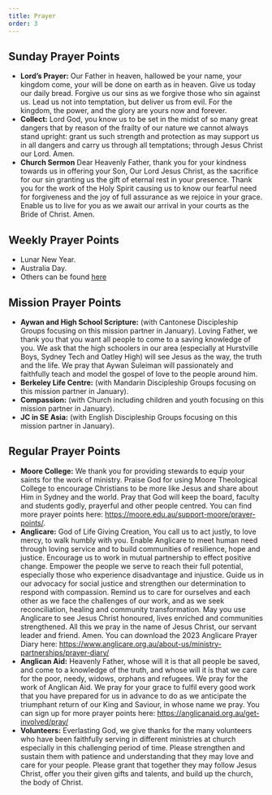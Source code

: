 ```yaml
---
title: Prayer
order: 3
---
```


## Sunday Prayer Points

- **Lord’s Prayer:** Our Father in heaven, hallowed be your name, your kingdom come, your will be done on earth as in heaven. Give us today our daily bread. Forgive us our sins as we forgive those who sin against us. Lead us not into temptation, but deliver us from evil. For the kingdom, the power, and the glory are yours now and forever.
- **Collect:** Lord God, you know us to be set in the midst of so many great dangers that by reason of the frailty of our nature we cannot always stand upright: grant us such strength and protection as may support us in all dangers and carry us through all temptations; through Jesus Christ our Lord. Amen.
- **Church Sermon** Dear Heavenly Father, thank you for your kindness towards us in offering your Son, Our Lord Jesus Christ, as the sacrifice for our sin granting us the gift of eternal rest in your presence. Thank you for the work of the Holy Spirit causing us to know our fearful need for forgiveness and the joy of full assurance as we rejoice in your grace. Enable us to live for you as we await our arrival in your courts as the Bride of Christ. Amen. 

## Weekly Prayer Points

- Lunar New Year. 
- Australia Day. 
- Others can be found [here](https://stgeorgeshurstville.org.au/prayer)

## Mission Prayer Points

- **Aywan and High School Scripture:** (with Cantonese Discipleship Groups focusing on this mission partner in January). Loving Father, we thank you that you want all people to come to a saving knowledge of you. We ask that the high schoolers in our area (especially at Hurstville Boys, Sydney Tech and Oatley High) will see Jesus as the way, the truth and the life. We pray that Aywan Suleiman will passionately and faithfully teach and model the gospel of love to the people around him.  
- **Berkeley Life Centre:** (with Mandarin Discipleship Groups focusing on this mission partner in January).
- **Compassion:** (with Church including children and youth focusing on this mission partner in January).  
- **JC in SE Asia:** (with English Discipleship Groups focusing on this mission partner in January).  


## Regular Prayer Points

- **Moore College:** We thank you for providing stewards to equip your saints for the work of ministry. Praise God for using Moore Theological College to encourage Christians to be more like Jesus and share about Him in Sydney and the world. Pray that God will keep the board, faculty and students godly, prayerful and other people centred. You can find more prayer points here: https://moore.edu.au/support-moore/prayer-points/. 
- **Anglicare:** God of Life Giving Creation, You call us to act justly, to love mercy, to walk humbly with you. Enable Anglicare to meet human need through loving service and to build communities of resilience, hope and justice. Encourage us to work in mutual partnership to effect positive change. Empower the people we serve to reach their full potential, especially those who experience disadvantage and injustice. Guide us in our advocacy for social justice and strengthen our determination to respond with compassion. Remind us to care for ourselves and each other as we face the challenges of our work, and as we seek reconciliation, healing and community transformation. May you use Anglicare to see Jesus Christ honoured, lives enriched and communities strengthened. All this we pray in the name of Jesus Christ, our servant leader and friend. Amen. You can download the 2023 Anglicare Prayer Diary here: https://www.anglicare.org.au/about-us/ministry-partnerships/prayer-diary/
- **Anglican Aid:** Heavenly Father, whose will it is that all people be saved, and come to a knowledge of the truth, and whose will it is that we care for the poor, needy, widows, orphans and refugees. We pray for the work of Anglican Aid. We pray for your grace to fulfil every good work that you have prepared for us in advance to do as we anticipate the triumphant return of our King and Saviour, in whose name we pray. You can sign up for more prayer points here: https://anglicanaid.org.au/get-involved/pray/
- **Volunteers:** Everlasting God, we give thanks for the many volunteers who have been faithfully serving in different ministries at church especially in this challenging period of time. Please strengthen and sustain them with patience and understanding that they may love and care for your people. Please grant that together they may follow Jesus Christ, offer you their given gifts and talents, and build up the church, the body of Christ.



